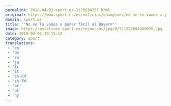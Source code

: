 ```yaml
---
permalink: 2018-04-02-sport.es-2120834357.html
original: https://www.sport.es/es/noticias/champions/no-se-lo-vamos-a-poner-facil-al-bayern-6730222?utm_source=rss-noticias&utm_medium=feed&utm_campaign=champions
domain: sport.es
title: '"No se lo vamos a poner fácil al Bayern"'
image: https://estaticos.sport.es/resources/jpg/0/7/1522694260070.jpg
date: 2018-04-02 19:15:12
category: sport
translations: 
 - 'en'
 - 'de'
 - 'ru'
 - 'ja'
 - 'fr'
 - 'it'
 - 'zh-CN'
 - 'zh-TW'
 - 'ar'
 - 'pt'
 - 'hy'
---
```


